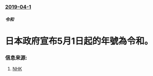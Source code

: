 ### [2019-04-1](/news/2019/04/1/index.md)

##### 令和
# 日本政府宣布5月1日起的年號為令和。 




### 信息来源:

1. [NHK](https://www3.nhk.or.jp/news/html/20190401/k10011868721000.html)
